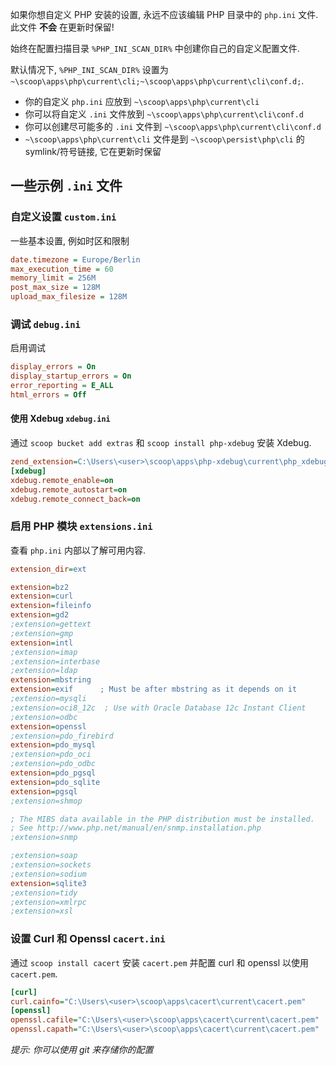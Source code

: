 如果你想自定义 PHP 安装的设置, 永远不应该编辑 PHP 目录中的 `php.ini` 文件. 此文件 **不会** 在更新时保留!

始终在配置扫描目录 `%PHP_INI_SCAN_DIR%` 中创建你自己的自定义配置文件.

默认情况下, `%PHP_INI_SCAN_DIR%` 设置为 `~\scoop\apps\php\current\cli;~\scoop\apps\php\current\cli\conf.d;`.

- 你的自定义 `php.ini` 应放到 `~\scoop\apps\php\current\cli`
- 你可以将自定义 `.ini` 文件放到 `~\scoop\apps\php\current\cli\conf.d`
- 你可以创建尽可能多的 `.ini` 文件到 `~\scoop\apps\php\current\cli\conf.d`
- `~\scoop\apps\php\current\cli` 文件是到 `~\scoop\persist\php\cli` 的 symlink/符号链接, 它在更新时保留

## 一些示例 `.ini` 文件

### 自定义设置 `custom.ini`

一些基本设置, 例如时区和限制

```ini
date.timezone = Europe/Berlin
max_execution_time = 60
memory_limit = 256M
post_max_size = 128M
upload_max_filesize = 128M
```

### 调试 `debug.ini`

启用调试

```ini
display_errors = On
display_startup_errors = On
error_reporting = E_ALL
html_errors = Off
```

#### 使用 Xdebug `xdebug.ini`

通过 `scoop bucket add extras` 和 `scoop install php-xdebug` 安装 Xdebug.

```ini
zend_extension=C:\Users\<user>\scoop\apps\php-xdebug\current\php_xdebug.dll
[xdebug]
xdebug.remote_enable=on
xdebug.remote_autostart=on
xdebug.remote_connect_back=on
```

### 启用 PHP 模块 `extensions.ini`

查看 `php.ini` 内部以了解可用内容.

```ini
extension_dir=ext

extension=bz2
extension=curl
extension=fileinfo
extension=gd2
;extension=gettext
;extension=gmp
extension=intl
;extension=imap
;extension=interbase
;extension=ldap
extension=mbstring
extension=exif      ; Must be after mbstring as it depends on it
;extension=mysqli
;extension=oci8_12c  ; Use with Oracle Database 12c Instant Client
;extension=odbc
extension=openssl
;extension=pdo_firebird
extension=pdo_mysql
;extension=pdo_oci
;extension=pdo_odbc
extension=pdo_pgsql
extension=pdo_sqlite
extension=pgsql
;extension=shmop

; The MIBS data available in the PHP distribution must be installed.
; See http://www.php.net/manual/en/snmp.installation.php
;extension=snmp

;extension=soap
;extension=sockets
;extension=sodium
extension=sqlite3
;extension=tidy
;extension=xmlrpc
;extension=xsl
```


### 设置 Curl 和 Openssl `cacert.ini`

通过 `scoop install cacert` 安装 `cacert.pem` 并配置 curl 和 openssl 以使用 `cacert.pem`.

```ini
[curl]
curl.cainfo="C:\Users\<user>\scoop\apps\cacert\current\cacert.pem"
[openssl]
openssl.cafile="C:\Users\<user>\scoop\apps\cacert\current\cacert.pem"
openssl.capath="C:\Users\<user>\scoop\apps\cacert\current\cacert.pem"
```

_提示: 你可以使用 git 来存储你的配置_